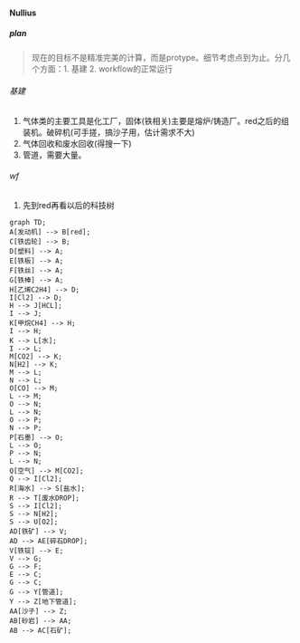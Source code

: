 #### Nullius

##### plan
> 现在的目标不是精准完美的计算，而是protype。细节考虑点到为止。分几个方面：1. 基建 2. workflow的正常运行 

###### 基建
1. 气体类的主要工具是化工厂，固体(铁相关)主要是熔炉/铸造厂。red之后的组装机。破碎机(可手搓，搞沙子用，估计需求不大)
2. 气体回收和废水回收(得搜一下)
3. 管道，需要大量。

###### wf

1. 先到red再看以后的科技树


```mermaid
graph TD;
A[发动机] --> B[red];
C[铁齿轮] --> B;
D[塑料] --> A;
E[铁板] --> A;
F[铁丝] --> A;
G[铁棒] --> A;
H[乙烯C2H4] --> D;
I[Cl2] --> D;
H --> J[HCL];
I --> J;
K[甲烷CH4] --> H;
I --> H;
K --> L[水];
I --> L;
M[CO2] --> K;
N[H2] --> K;
M --> L;
N --> L;
O[CO] --> M;
L --> M;
O --> N;
L --> N;
O --> P;
N --> P;
P[石墨] --> O;
L --> O;
P --> N;
L --> N;
Q[空气] --> M[CO2];
Q --> I[Cl2];
R[海水] --> S[盐水];
R --> T[废水DROP];
S --> I[Cl2];
S --> N[H2];
S --> U[O2];
AD[铁矿] --> V;
AD --> AE[碎石DROP];
V[铁锭] --> E;
V --> G;
G --> F;
E --> C;
G --> C;
G --> Y[管道];
Y --> Z[地下管道];
AA[沙子] --> Z;
AB[砂岩] --> AA;
AB --> AC[石矿];
```
